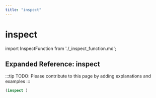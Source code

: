 ```yaml
---
title: "inspect"
---
```


# inspect

import InspectFunction from './_inspect_function.md';

<InspectFunction />

## Expanded Reference: inspect

:::tip
TODO: Please contribute to this page by adding explanations and examples
:::

```lisp
(inspect )
```

